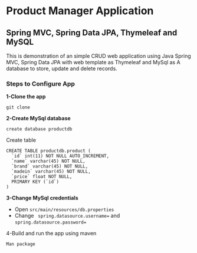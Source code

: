 
# Product Manager Application

## Spring MVC, Spring Data JPA, Thymeleaf and MySQL

This is demonstration of an simple CRUD web application using Java Spring MVC, Spring Data JPA with web template as Thymeleaf and MySql as 
A database to store, update and delete records.



### Steps to Configure App

**1-Clone the app**
```
git clone 
```

**2-Create MySql database**
```
create database productdb
```
Create table
```
CREATE TABLE productdb.product (
  `id` int(11) NOT NULL AUTO_INCREMENT,
  `name` varchar(45) NOT NULL,
  `brand` varchar(45) NOT NULL,
  `madein` varchar(45) NOT NULL,
  `price` float NOT NULL,
  PRIMARY KEY (`id`)
)
```


**3-Change MySql credentials**

- Open ``` src/main/resources/db.properties ```
- Change ``` spring.datasource.username=``` and ```spring.datasource.password=```


4-Build and run the app using maven
```
Man package
```
